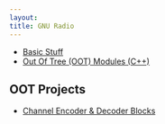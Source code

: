 ```yaml
---
layout: 
title: GNU Radio
---
```



* [Basic Stuff]()
* [Out Of Tree (OOT) Modules (C++)]()

## OOT Projects
* [Channel Encoder & Decoder Blocks](https://github.com/riteshx95/encoder_decoder)
